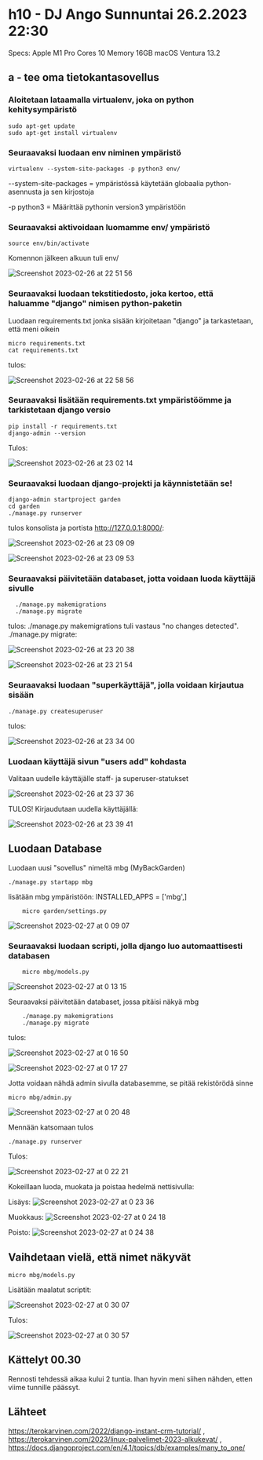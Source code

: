 # h10 - DJ Ango Sunnuntai 26.2.2023 22:30

Specs:
Apple M1 Pro
Cores 10
Memory 16GB
macOS Ventura 13.2

## a - tee oma tietokantasovellus 

### Aloitetaan lataamalla virtualenv, joka on python kehitysympäristö

    sudo apt-get update
    sudo apt-get install virtualenv
    
### Seuraavaksi luodaan env niminen ympäristö

    virtualenv --system-site-packages -p python3 env/
    
--system-site-packages = ympäristössä käytetään globaalia python-asennusta ja sen kirjostoja

-p python3 = Määrittää pythonin version3 ympäristöön

### Seuraavaksi aktivoidaan luomamme env/ ympäristö

    source env/bin/activate
    
Komennon jälkeen alkuun tuli env/

![Screenshot 2023-02-26 at 22 51 56](https://user-images.githubusercontent.com/104775534/221436565-e90887eb-dab8-4e4d-a5b2-086a58bd0709.png)

### Seuraavaksi luodaan tekstitiedosto, joka kertoo, että haluamme "django" nimisen python-paketin
Luodaan requirements.txt jonka sisään kirjoitetaan "django" ja tarkastetaan, että meni oikein

    micro requirements.txt
    cat requirements.txt
    
tulos: 
    
![Screenshot 2023-02-26 at 22 58 56](https://user-images.githubusercontent.com/104775534/221436943-9b373fc2-49f6-4995-9a44-d0c947fc991a.png)

### Seuraavaksi lisätään requirements.txt ympäristöömme ja tarkistetaan django versio

    pip install -r requirements.txt
    django-admin --version
    
Tulos: 

![Screenshot 2023-02-26 at 23 02 14](https://user-images.githubusercontent.com/104775534/221437095-c4d31aa3-74ee-4a66-bf16-680c4613a8ab.png)

### Seuraavaksi luodaan django-projekti ja käynnistetään se!

    django-admin startproject garden
    cd garden
    ./manage.py runserver
    
tulos konsolista ja portista http://127.0.0.1:8000/: 
    
![Screenshot 2023-02-26 at 23 09 09](https://user-images.githubusercontent.com/104775534/221437430-bf68fbdd-33be-4504-9828-d8d3f763dd40.png)

![Screenshot 2023-02-26 at 23 09 53](https://user-images.githubusercontent.com/104775534/221437469-c954717a-8286-4928-9e5f-87061ef04d8e.png)

### Seuraavaksi päivitetään databaset, jotta voidaan luoda käyttäjä sivulle

      ./manage.py makemigrations
      ./manage.py migrate

tulos: ./manage.py makemigrations tuli vastaus "no changes detected".
./manage.py migrate: 

![Screenshot 2023-02-26 at 23 20 38](https://user-images.githubusercontent.com/104775534/221437942-c12a4b33-0f28-4079-a58e-ef25a447048d.png)

![Screenshot 2023-02-26 at 23 21 54](https://user-images.githubusercontent.com/104775534/221438004-c6650976-bdb7-4ee1-b969-5009f7a1abe7.png)

### Seuraavaksi luodaan "superkäyttäjä", jolla voidaan kirjautua sisään

    ./manage.py createsuperuser
    
tulos: 

![Screenshot 2023-02-26 at 23 34 00](https://user-images.githubusercontent.com/104775534/221438684-f9295903-6b01-49bf-b844-595aa04097fb.png)

### Luodaan käyttäjä sivun "users     add" kohdasta


Valitaan uudelle käyttäjälle staff- ja superuser-statukset

![Screenshot 2023-02-26 at 23 37 36](https://user-images.githubusercontent.com/104775534/221438903-d472cd3b-c0c9-4c58-a173-a7db8c77b866.png)

TULOS! Kirjaudutaan uudella käyttäjällä: 

![Screenshot 2023-02-26 at 23 39 41](https://user-images.githubusercontent.com/104775534/221439041-791ff31a-a81a-43a8-a63d-a722ff1bc1b7.png)

## Luodaan Database

Luodaan uusi "sovellus" nimeltä mbg (MyBackGarden)

    ./manage.py startapp mbg
    
lisätään mbg ympäristöön: INSTALLED_APPS = ['mbg',]

        micro garden/settings.py 

![Screenshot 2023-02-27 at 0 09 07](https://user-images.githubusercontent.com/104775534/221440413-f7a74243-25ba-4111-b3f1-bf7095bd9624.png)

### Seuraavaksi luodaan scripti, jolla django luo automaattisesti databasen

        micro mbg/models.py
        
![Screenshot 2023-02-27 at 0 13 15](https://user-images.githubusercontent.com/104775534/221440591-12f0e9ee-bd05-4194-84ca-4cab9352feac.png)

Seuraavaksi päivitetään databaset, jossa pitäisi näkyä mbg

        ./manage.py makemigrations
        ./manage.py migrate
        
tulos: 

![Screenshot 2023-02-27 at 0 16 50](https://user-images.githubusercontent.com/104775534/221440763-72ca5ebc-7e5e-43a5-ad85-d3ee77a92051.png)

![Screenshot 2023-02-27 at 0 17 27](https://user-images.githubusercontent.com/104775534/221440787-ff954510-aaf0-4e11-a9cc-2360fdca8702.png)
    
Jotta voidaan nähdä admin sivulla databasemme, se pitää rekistörödä sinne

    micro mbg/admin.py
    
![Screenshot 2023-02-27 at 0 20 48](https://user-images.githubusercontent.com/104775534/221440928-4112174e-3366-40f6-a3a6-eadfc42645da.png)

        
Mennään katsomaan tulos

    ./manage.py runserver
    
Tulos: 

![Screenshot 2023-02-27 at 0 22 21](https://user-images.githubusercontent.com/104775534/221441017-f574146d-5240-4f7c-926f-e5544d023540.png)

Kokeillaan luoda, muokata ja poistaa hedelmä nettisivulla:

Lisäys: ![Screenshot 2023-02-27 at 0 23 36](https://user-images.githubusercontent.com/104775534/221441077-c7247fbc-728f-4297-9575-5b2889034b5e.png)

Muokkaus: ![Screenshot 2023-02-27 at 0 24 18](https://user-images.githubusercontent.com/104775534/221441106-27085a2e-03b5-440e-87f6-5f0f27684a22.png)

Poisto: ![Screenshot 2023-02-27 at 0 24 38](https://user-images.githubusercontent.com/104775534/221441120-c320ae21-18cc-4a07-8fba-6dedcfde1731.png)

## Vaihdetaan vielä, että nimet näkyvät

    micro mbg/models.py
    
Lisätään maalatut scriptit:

![Screenshot 2023-02-27 at 0 30 07](https://user-images.githubusercontent.com/104775534/221441369-436d446d-99db-480b-a07f-34a2a8f68194.png)

Tulos: 

![Screenshot 2023-02-27 at 0 30 57](https://user-images.githubusercontent.com/104775534/221441405-55263c11-5a79-45e3-af45-04a72248e05a.png)



## Kättelyt 00.30

Rennosti tehdessä aikaa kului 2 tuntia. Ihan hyvin meni siihen nähden, etten viime tunnille päässyt.

## Lähteet

https://terokarvinen.com/2022/django-instant-crm-tutorial/ , https://terokarvinen.com/2023/linux-palvelimet-2023-alkukevat/ , https://docs.djangoproject.com/en/4.1/topics/db/examples/many_to_one/


